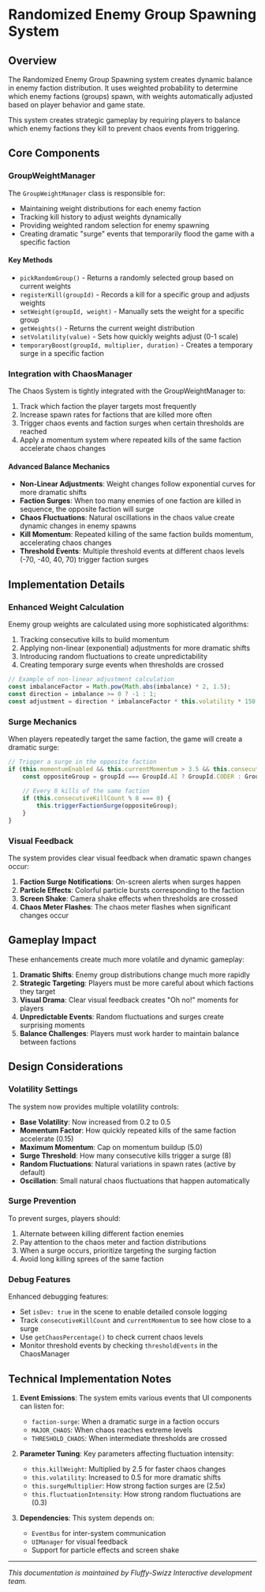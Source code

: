 # Randomized Enemy Group Spawning System

## Overview

The Randomized Enemy Group Spawning system creates dynamic balance in enemy faction distribution. It uses weighted probability to determine which enemy factions (groups) spawn, with weights automatically adjusted based on player behavior and game state.

This system creates strategic gameplay by requiring players to balance which enemy factions they kill to prevent chaos events from triggering.

## Core Components

### GroupWeightManager

The `GroupWeightManager` class is responsible for:
- Maintaining weight distributions for each enemy faction
- Tracking kill history to adjust weights dynamically
- Providing weighted random selection for enemy spawning
- Creating dramatic "surge" events that temporarily flood the game with a specific faction

#### Key Methods

- `pickRandomGroup()` - Returns a randomly selected group based on current weights
- `registerKill(groupId)` - Records a kill for a specific group and adjusts weights
- `setWeight(groupId, weight)` - Manually sets the weight for a specific group
- `getWeights()` - Returns the current weight distribution
- `setVolatility(value)` - Sets how quickly weights adjust (0-1 scale)
- `temporaryBoost(groupId, multiplier, duration)` - Creates a temporary surge in a specific faction

### Integration with ChaosManager

The Chaos System is tightly integrated with the GroupWeightManager to:
1. Track which faction the player targets most frequently
2. Increase spawn rates for factions that are killed more often
3. Trigger chaos events and faction surges when certain thresholds are reached
4. Apply a momentum system where repeated kills of the same faction accelerate chaos changes

#### Advanced Balance Mechanics

- **Non-Linear Adjustments**: Weight changes follow exponential curves for more dramatic shifts
- **Faction Surges**: When too many enemies of one faction are killed in sequence, the opposite faction will surge
- **Chaos Fluctuations**: Natural oscillations in the chaos value create dynamic changes in enemy spawns
- **Kill Momentum**: Repeated killing of the same faction builds momentum, accelerating chaos changes
- **Threshold Events**: Multiple threshold events at different chaos levels (-70, -40, 40, 70) trigger faction surges

## Implementation Details

### Enhanced Weight Calculation

Enemy group weights are calculated using more sophisticated algorithms:
1. Tracking consecutive kills to build momentum
2. Applying non-linear (exponential) adjustments for more dramatic shifts
3. Introducing random fluctuations to create unpredictability
4. Creating temporary surge events when thresholds are crossed

```javascript
// Example of non-linear adjustment calculation
const imbalanceFactor = Math.pow(Math.abs(imbalance) * 2, 1.5);
const direction = imbalance >= 0 ? -1 : 1;
const adjustment = direction * imbalanceFactor * this.volatility * 150;
```

### Surge Mechanics

When players repeatedly target the same faction, the game will create a dramatic surge:

```javascript
// Trigger a surge in the opposite faction
if (this.momentumEnabled && this.currentMomentum > 3.5 && this.consecutiveKillCount >= 8) {
    const oppositeGroup = groupId === GroupId.AI ? GroupId.CODER : GroupId.AI;
    
    // Every 8 kills of the same faction
    if (this.consecutiveKillCount % 8 === 0) {
        this.triggerFactionSurge(oppositeGroup);
    }
}
```

### Visual Feedback

The system provides clear visual feedback when dramatic spawn changes occur:

1. **Faction Surge Notifications**: On-screen alerts when surges happen
2. **Particle Effects**: Colorful particle bursts corresponding to the faction
3. **Screen Shake**: Camera shake effects when thresholds are crossed
4. **Chaos Meter Flashes**: The chaos meter flashes when significant changes occur

## Gameplay Impact

These enhancements create much more volatile and dynamic gameplay:

1. **Dramatic Shifts**: Enemy group distributions change much more rapidly
2. **Strategic Targeting**: Players must be more careful about which factions they target
3. **Visual Drama**: Clear visual feedback creates "Oh no!" moments for players
4. **Unpredictable Events**: Random fluctuations and surges create surprising moments
5. **Balance Challenges**: Players must work harder to maintain balance between factions

## Design Considerations

### Volatility Settings

The system now provides multiple volatility controls:

- **Base Volatility**: Now increased from 0.2 to 0.5
- **Momentum Factor**: How quickly repeated kills of the same faction accelerate (0.15)
- **Maximum Momentum**: Cap on momentum buildup (5.0)
- **Surge Threshold**: How many consecutive kills trigger a surge (8)
- **Random Fluctuations**: Natural variations in spawn rates (active by default)
- **Oscillation**: Small natural chaos fluctuations that happen automatically

### Surge Prevention

To prevent surges, players should:

1. Alternate between killing different faction enemies
2. Pay attention to the chaos meter and faction distributions
3. When a surge occurs, prioritize targeting the surging faction
4. Avoid long killing sprees of the same faction

### Debug Features

Enhanced debugging features:

- Set `isDev: true` in the scene to enable detailed console logging
- Track `consecutiveKillCount` and `currentMomentum` to see how close to a surge
- Use `getChaosPercentage()` to check current chaos levels
- Monitor threshold events by checking `thresholdEvents` in the ChaosManager

## Technical Implementation Notes

1. **Event Emissions**: The system emits various events that UI components can listen for:
   - `faction-surge`: When a dramatic surge in a faction occurs
   - `MAJOR_CHAOS`: When chaos reaches extreme levels
   - `THRESHOLD_CHAOS`: When intermediate thresholds are crossed

2. **Parameter Tuning**: Key parameters affecting fluctuation intensity:
   - `this.killWeight`: Multiplied by 2.5 for faster chaos changes
   - `this.volatility`: Increased to 0.5 for more dramatic shifts
   - `this.surgeMultiplier`: How strong faction surges are (2.5x)
   - `this.fluctuationIntensity`: How strong random fluctuations are (0.3)

3. **Dependencies**: This system depends on:
   - `EventBus` for inter-system communication
   - `UIManager` for visual feedback
   - Support for particle effects and screen shake

---

*This documentation is maintained by Fluffy-Swizz Interactive development team.*